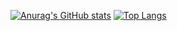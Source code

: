 [![Anurag's GitHub stats](https://github-readme-stats.vercel.app/api?username=K-tecchan)](https://github.com/anuraghazra/github-readme-stats)
[![Top Langs](https://github-readme-stats.vercel.app/api/top-langs/?username=K-tecchan)](https://github.com/anuraghazra/github-readme-stats)
